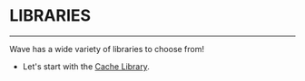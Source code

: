 # LIBRARIES
---
Wave has a wide variety of libraries to choose from!

- Let's start with the [Cache Library](./libraries/cache_library.md).